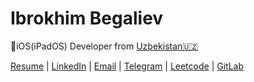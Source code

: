 # Ibrokhim Begaliev
iOS(iPadOS) Developer  from  [Uzbekistan🇺🇿](https://en.wikipedia.org/wiki/Uzbekistan)



[Resume](https://github.com/ibegaliev/AboutMySelf) |
[LinkedIn](https://www.linkedin.com/in/ibegaliev/) |
[Email](ibrohimbek2048@gmail.com) |
[Telegram](https://t.me/ibegalievblogi) |
[Leetcode](https://leetcode.com/ibegaliev/) | 
[GitLab](https://gitlab.com/ibegaliev)
